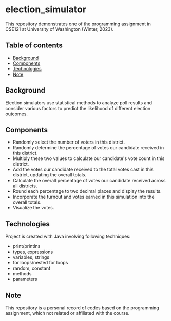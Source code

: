 # election_simulator
This repository demonstrates one of the programming assignment in CSE121 at University of Washington (Winter, 2023).

## Table of contents
* [Background](#background)
* [Components](#components)
* [Technologies](#technologies)
* [Note](#note)

## Background
Election simulators use statistical methods to analyze poll results and consider various factors to predict the likelihood of different election outcomes.

## Components
* Randomly select the number of voters in this district.
* Randomly determine the percentage of votes our candidate received in this district.
* Multiply these two values to calculate our candidate's vote count in this district.
* Add the votes our candidate received to the total votes cast in this district, updating the overall totals.
* Calculate the overall percentage of votes our candidate received across all districts.
* Round each percentage to two decimal places and display the results.
* Incorporate the turnout and votes earned in this simulation into the overall totals.
* Visualize the votes.
	
## Technologies
Project is created with Java involving following techniques:
* print/printlns
* types, expressions
* variables, strings
* for loops/nested for loops
* random, constant
* methods
* parameters
	
## Note
This repository is a personal record of codes based on the programming assignment, which not related or affiliated with the course.

